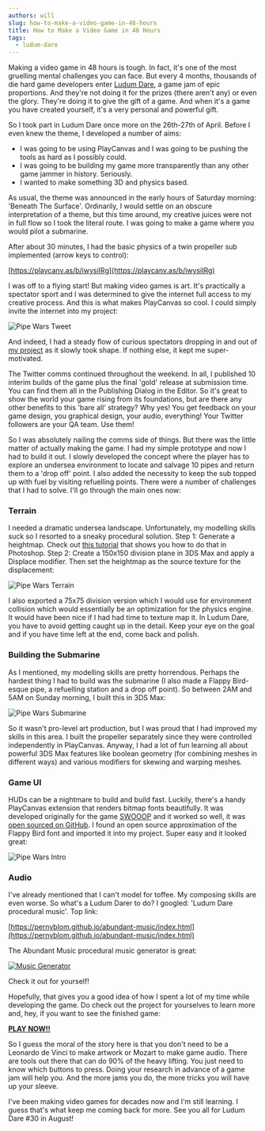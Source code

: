 ```yaml
---
authors: will
slug: how-to-make-a-video-game-in-48-hours
title: How to Make a Video Game in 48 Hours
tags:
  - ludum-dare
---
```


Making a video game in 48 hours is tough. In fact, it's one of the most gruelling mental challenges you can face. But every 4 months, thousands of die hard game developers enter [Ludum Dare](https://ludumdare.com/), a game jam of epic proportions. And they're not doing it for the prizes (there aren't any) or even the glory. They're doing it to give the gift of a game. And when it's a game you have created yourself, it's a very personal and powerful gift.

So I took part in Ludum Dare once more on the 26th-27th of April. Before I even knew the theme, I developed a number of aims:

- I was going to be using PlayCanvas and I was going to be pushing the tools as hard as I possibly could.
- I was going to be building my game more transparently than any other game jammer in history. Seriously.
- I wanted to make something 3D and physics based.

As usual, the theme was announced in the early hours of Saturday morning: 'Beneath The Surface'. Ordinarily, I would settle on an obscure interpretation of a theme, but this time around, my creative juices were not in full flow so I took the literal route. I was going to make a game where you would pilot a submarine.

After about 30 minutes, I had the basic physics of a twin propeller sub implemented (arrow keys to control):

[https://playcanv.as/b/iwysiIRg](https://playcanv.as/b/iwysiIRg)

I was off to a flying start! But making video games is art. It's practically a spectator sport and I was determined to give the internet full access to my creative process. And this is what makes PlayCanvas so cool. I could simply invite the internet into my project:

![Pipe Wars Tweet](/img/pipe-wars-tweet.png)

And indeed, I had a steady flow of curious spectators dropping in and out of [my project](https://playcanvas.com/project/5993/overview/pipe-wars) as it slowly took shape. If nothing else, it kept me super-motivated.

The Twitter comms continued throughout the weekend. In all, I published 10 interim builds of the game plus the final 'gold' release at submission time. You can find them all in the Publishing Dialog in the Editor. So it's great to show the world your game rising from its foundations, but are there any other benefits to this 'bare all' strategy? Why yes! You get feedback on your game design, you graphical design, your audio, everything! Your Twitter followers are your QA team. Use them!

So I was absolutely nailing the comms side of things. But there was the little matter of actually making the game. I had my simple prototype and now I had to build it out. I slowly developed the concept where the player has to explore an undersea environment to locate and salvage 10 pipes and return them to a 'drop off' point. I also added the necessity to keep the sub topped up with fuel by visiting refuelling points. There were a number of challenges that I had to solve. I'll go through the main ones now:

### Terrain

I needed a dramatic undersea landscape. Unfortunately, my modelling skills suck so I resorted to a sneaky procedural solution. Step 1: Generate a heightmap. Check out [this tutorial](https://jasonsturges.medium.com/creating-a-terrain-for-unity-3d-with-photoshop-237dd55bba88) that shows you how to do that in Photoshop. Step 2: Create a 150x150 division plane in 3DS Max and apply a Displace modifier. Then set the heightmap as the source texture for the displacement:

![Pipe Wars Terrain](/img/pipe-wars-terrain.png)

I also exported a 75x75 division version which I would use for environment collision which would essentially be an optimization for the physics engine. It would have been nice if I had had time to texture map it. In Ludum Dare, you have to avoid getting caught up in the detail. Keep your eye on the goal and if you have time left at the end, come back and polish.

### Building the Submarine

As I mentioned, my modelling skills are pretty horrendous. Perhaps the hardest thing I had to build was the submarine (I also made a Flappy Bird-esque pipe, a refuelling station and a drop off point). So between 2AM and 5AM on Sunday morning, I built this in 3DS Max:

![Pipe Wars Submarine](/img/pipe-wars-submarine.png)

So it wasn't pro-level art production, but I was proud that I had improved my skills in this area. I built the propeller separately since they were controlled independently in PlayCanvas. Anyway, I had a lot of fun learning all about powerful 3DS Max features like boolean geometry (for combining meshes in different ways) and various modifiers for skewing and warping meshes.

### Game UI

HUDs can be a nightmare to build and build fast. Luckily, there's a handy PlayCanvas extension that renders bitmap fonts beautifully. It was developed originally for the game [SWOOOP](http://swooop.playcanvas.com/) and it worked so well, it was [open sourced on GitHub](https://github.com/playcanvas/fonts). I found an open source approximation of the Flappy Bird font and imported it into my project. Super easy and it looked great:

![Pipe Wars Intro](/img/pipe-wars-intro.jpg)

### Audio

I've already mentioned that I can't model for toffee. My composing skills are even worse. So what's a Ludum Darer to do? I googled: 'Ludum Dare procedural music'. Top link:

[https://pernyblom.github.io/abundant-music/index.html](https://pernyblom.github.io/abundant-music/index.html)

The Abundant Music procedural music generator is great:

[![Music Generator](/img/abundant-music.png)](/img/abundant-music.png)

Check it out for yourself!

Hopefully, that gives you a good idea of how I spent a lot of my time while developing the game. Do check out the project for yourselves to learn more and, hey, if you want to see the finished game:

[**PLAY NOW!!**](https://playcanv.as/p/7wWIHILP/)

So I guess the moral of the story here is that you don't need to be a Leonardo de Vinci to make artwork or Mozart to make game audio. There are tools out there that can do 90% of the heavy lifting. You just need to know which buttons to press. Doing your research in advance of a game jam will help you. And the more jams you do, the more tricks you will have up your sleeve.

I've been making video games for decades now and I'm still learning. I guess that's what keep me coming back for more. See you all for Ludum Dare #30 in August!
